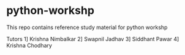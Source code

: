# python-workshp
This repo contains reference  study material for python workshp 

Tutors
1] Krishna Nimbalkar
2] Swapnil Jadhav
3] Siddhant Pawar
4] Krishna Chodhary